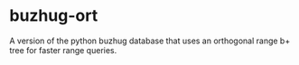 buzhug-ort
==========

A version of the python buzhug database that uses an orthogonal range b+ tree for faster range queries.
